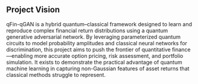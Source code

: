 ## Project Vision

qFin-qGAN is a hybrid quantum–classical framework designed to learn and reproduce complex financial return distributions using a quantum generative adversarial network. By leveraging parameterized quantum circuits to model probability amplitudes and classical neural networks for discrimination, this project aims to push the frontier of quantitative finance—enabling more accurate option pricing, risk assessment, and portfolio simulation. It exists to demonstrate the practical advantage of quantum machine learning in capturing non-Gaussian features of asset returns that classical methods struggle to represent.  
